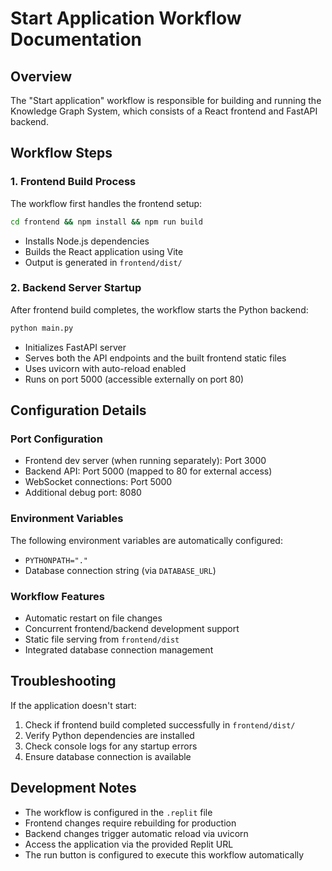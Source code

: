 # Start Application Workflow Documentation

## Overview
The "Start application" workflow is responsible for building and running the Knowledge Graph System, which consists of a React frontend and FastAPI backend.

## Workflow Steps

### 1. Frontend Build Process
The workflow first handles the frontend setup:
```bash
cd frontend && npm install && npm run build
```
- Installs Node.js dependencies
- Builds the React application using Vite
- Output is generated in `frontend/dist/`

### 2. Backend Server Startup
After frontend build completes, the workflow starts the Python backend:
```bash
python main.py
```
- Initializes FastAPI server
- Serves both the API endpoints and the built frontend static files
- Uses uvicorn with auto-reload enabled
- Runs on port 5000 (accessible externally on port 80)

## Configuration Details

### Port Configuration
- Frontend dev server (when running separately): Port 3000
- Backend API: Port 5000 (mapped to 80 for external access)
- WebSocket connections: Port 5000
- Additional debug port: 8080

### Environment Variables
The following environment variables are automatically configured:
- `PYTHONPATH="."`
- Database connection string (via `DATABASE_URL`)

### Workflow Features
- Automatic restart on file changes
- Concurrent frontend/backend development support
- Static file serving from `frontend/dist`
- Integrated database connection management

## Troubleshooting
If the application doesn't start:
1. Check if frontend build completed successfully in `frontend/dist/`
2. Verify Python dependencies are installed
3. Check console logs for any startup errors
4. Ensure database connection is available

## Development Notes
- The workflow is configured in the `.replit` file
- Frontend changes require rebuilding for production
- Backend changes trigger automatic reload via uvicorn
- Access the application via the provided Replit URL
- The run button is configured to execute this workflow automatically